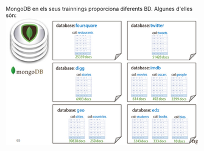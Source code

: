 MongoDB en els seus trainnings proporciona diferents BD. Algunes d'elles són:
![Image of Examples MongoDB datasets schemas](https://raw.githubusercontent.com/robertventura/databases/master/mongodb/img/mongodb_databases.jpg)
